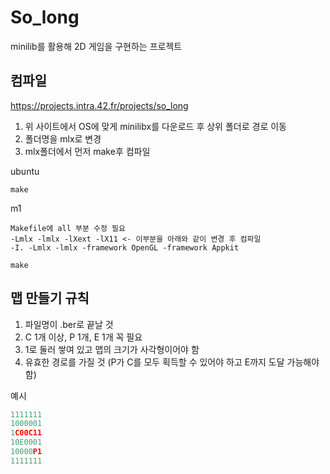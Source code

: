 # So_long
minilib를 활용해 2D 게임을 구현하는 프로젝트 
## 컴파일
<https://projects.intra.42.fr/projects/so_long>

1. 위 사이트에서 OS에 맞게 minilibx를 다운로드 후 상위 폴더로 경로 이동
2. 폴더명을 mlx로 변경
3. mlx폴더에서 먼저 make후 컴파일


ubuntu
```shell
make
```
m1
```
Makefile에 all 부분 수정 필요 
-Lmlx -lmlx -lXext -lX11 <- 이부분을 아래와 같이 변경 후 컴파일 
-I. -Lmlx -lmlx -framework OpenGL -framework Appkit

make
```

## 맵 만들기 규칙
1. 파일명이 .ber로 끝날 것
2. C 1개 이상, P 1개, E 1개 꼭 필요
3. 1로 둘러 쌓여 있고 맵의 크기가 사각형이어야 함 
4. 유효한 경로를 가질 것 (P가 C를 모두 획득할 수 있어야 하고 E까지 도달 가능해야 함)

예시
```c
1111111
1000001
1C00C11
10E0001
10000P1
1111111
```

